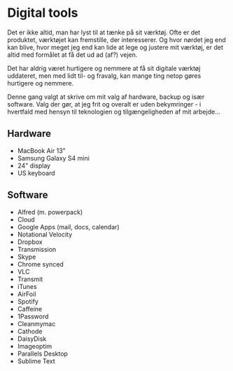 # Digital tools

Det er ikke altid, man har lyst til at tænke på sit værktøj. Ofte er det produktet, værktøjet kan fremstille, der interesserer. Og hvor nørdet jeg end kan blive, hvor meget jeg end kan lide at lege og justere mit værktøj, er det altid med formålet at få det ud ad (af?) vejen.

Det har aldrig været hurtigere og nemmere at få sit digitale værktøj uddateret, men med lidt til- og fravalg, kan mange ting netop gøres hurtigere og nemmere.

Denne gang valgt at skrive om mit valg af hardware, backup og især software. Valg der gør, at jeg frit og overalt er uden bekymringer - i hvertfald med hensyn til teknologien og tilgængeligheden af mit arbejde…

## Hardware

* MacBook Air 13"
* Samsung Galaxy S4 mini
* 24" display
* US keyboard

## Software

* Alfred (m. powerpack)
* Cloud
* Google Apps (mail, docs, calendar)
* Notational Velocity
* Dropbox
* Transmission
* Skype
* Chrome synced
* VLC
* Transmit
* iTunes
* AirFoil
* Spotify
* Caffeine
* 1Password
* Cleanmymac
* Cathode
* DaisyDisk
* Imageoptim
* Parallels Desktop
* Sublime Text

